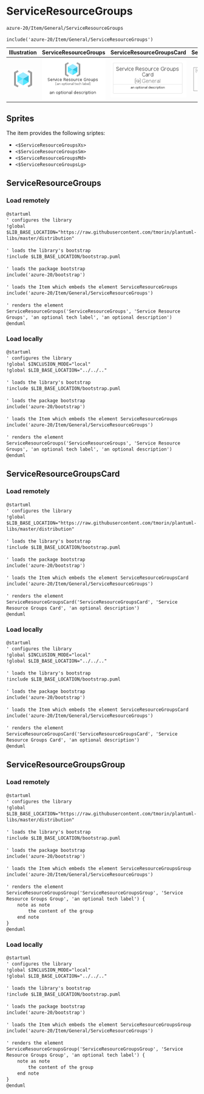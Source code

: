 # ServiceResourceGroups


```text
azure-20/Item/General/ServiceResourceGroups
```

```text
include('azure-20/Item/General/ServiceResourceGroups')
```



| Illustration | ServiceResourceGroups | ServiceResourceGroupsCard | ServiceResourceGroupsGroup |
| :---: | :---: | :---: | :---: |
| ![illustration for Illustration](../../../azure-20/Item/General/ServiceResourceGroups.png) | ![illustration for ServiceResourceGroups](../../../azure-20/Item/General/ServiceResourceGroups.Local.png) | ![illustration for ServiceResourceGroupsCard](../../../azure-20/Item/General/ServiceResourceGroupsCard.Local.png) | ![illustration for ServiceResourceGroupsGroup](../../../azure-20/Item/General/ServiceResourceGroupsGroup.Local.png) |



## Sprites
The item provides the following sriptes:

- `<$ServiceResourceGroupsXs>`
- `<$ServiceResourceGroupsSm>`
- `<$ServiceResourceGroupsMd>`
- `<$ServiceResourceGroupsLg>`





## ServiceResourceGroups

### Load remotely
```plantuml
@startuml
' configures the library
!global $LIB_BASE_LOCATION="https://raw.githubusercontent.com/tmorin/plantuml-libs/master/distribution"

' loads the library's bootstrap
!include $LIB_BASE_LOCATION/bootstrap.puml

' loads the package bootstrap
include('azure-20/bootstrap')

' loads the Item which embeds the element ServiceResourceGroups
include('azure-20/Item/General/ServiceResourceGroups')

' renders the element
ServiceResourceGroups('ServiceResourceGroups', 'Service Resource Groups', 'an optional tech label', 'an optional description')
@enduml
```

### Load locally
```plantuml
@startuml
' configures the library
!global $INCLUSION_MODE="local"
!global $LIB_BASE_LOCATION="../../.."

' loads the library's bootstrap
!include $LIB_BASE_LOCATION/bootstrap.puml

' loads the package bootstrap
include('azure-20/bootstrap')

' loads the Item which embeds the element ServiceResourceGroups
include('azure-20/Item/General/ServiceResourceGroups')

' renders the element
ServiceResourceGroups('ServiceResourceGroups', 'Service Resource Groups', 'an optional tech label', 'an optional description')
@enduml
```

## ServiceResourceGroupsCard

### Load remotely
```plantuml
@startuml
' configures the library
!global $LIB_BASE_LOCATION="https://raw.githubusercontent.com/tmorin/plantuml-libs/master/distribution"

' loads the library's bootstrap
!include $LIB_BASE_LOCATION/bootstrap.puml

' loads the package bootstrap
include('azure-20/bootstrap')

' loads the Item which embeds the element ServiceResourceGroupsCard
include('azure-20/Item/General/ServiceResourceGroups')

' renders the element
ServiceResourceGroupsCard('ServiceResourceGroupsCard', 'Service Resource Groups Card', 'an optional description')
@enduml
```

### Load locally
```plantuml
@startuml
' configures the library
!global $INCLUSION_MODE="local"
!global $LIB_BASE_LOCATION="../../.."

' loads the library's bootstrap
!include $LIB_BASE_LOCATION/bootstrap.puml

' loads the package bootstrap
include('azure-20/bootstrap')

' loads the Item which embeds the element ServiceResourceGroupsCard
include('azure-20/Item/General/ServiceResourceGroups')

' renders the element
ServiceResourceGroupsCard('ServiceResourceGroupsCard', 'Service Resource Groups Card', 'an optional description')
@enduml
```

## ServiceResourceGroupsGroup

### Load remotely
```plantuml
@startuml
' configures the library
!global $LIB_BASE_LOCATION="https://raw.githubusercontent.com/tmorin/plantuml-libs/master/distribution"

' loads the library's bootstrap
!include $LIB_BASE_LOCATION/bootstrap.puml

' loads the package bootstrap
include('azure-20/bootstrap')

' loads the Item which embeds the element ServiceResourceGroupsGroup
include('azure-20/Item/General/ServiceResourceGroups')

' renders the element
ServiceResourceGroupsGroup('ServiceResourceGroupsGroup', 'Service Resource Groups Group', 'an optional tech label') {
    note as note
        the content of the group
    end note
}
@enduml
```

### Load locally
```plantuml
@startuml
' configures the library
!global $INCLUSION_MODE="local"
!global $LIB_BASE_LOCATION="../../.."

' loads the library's bootstrap
!include $LIB_BASE_LOCATION/bootstrap.puml

' loads the package bootstrap
include('azure-20/bootstrap')

' loads the Item which embeds the element ServiceResourceGroupsGroup
include('azure-20/Item/General/ServiceResourceGroups')

' renders the element
ServiceResourceGroupsGroup('ServiceResourceGroupsGroup', 'Service Resource Groups Group', 'an optional tech label') {
    note as note
        the content of the group
    end note
}
@enduml
```

